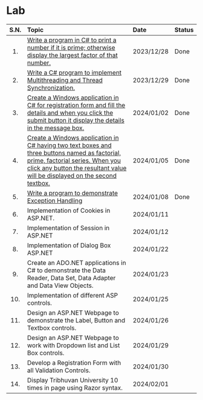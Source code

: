 # Lab

| S.N. | Topic                                                                                                                                                                                                                                           | Date       | Status |
| :--: | :---------------------------------------------------------------------------------------------------------------------------------------------------------------------------------------------------------------------------------------------- | :--------- | :----- |
|  1.  | [Write a program in C# to print a number if it is prime; otherwise display the largest factor of that number.](./Lab01/README.md#source-code)                                                                                                   | 2023/12/28 | Done   |
|  2.  | [Write a C# program to implement Multithreading and Thread Synchronization.](./Lab02/README.md#source-code)                                                                                                                                     | 2023/12/29 | Done   |
|  3.  | [Create a Windows application in C# for registration form and fill the details and when you click the submit button it display the details in the message box.](./Lab03/README.md#source-code)                                                  | 2024/01/02 | Done   |
|  4.  | [Create a Windows application in C# having two text boxes and three buttons named as factorial, prime, factorial series. When you click any button the resultant value will be displayed on the second textbox.](./Lab04/README.md#source-code) | 2024/01/05 | Done   |
|  5.  | [Write a program to demonstrate Exception Handling](./Lab05/README.md#source-code)                                                                                                                                                              | 2024/01/08 | Done   |
|  6.  | Implementation of Cookies in ASP.NET.                                                                                                                                                                                                           | 2024/01/11 |        |
|  7.  | Implementation of Session in ASP.NET                                                                                                                                                                                                            | 2024/01/12 |        |
|  8.  | Implementation of Dialog Box ASP.NET                                                                                                                                                                                                            | 2024/01/22 |        |
|  9.  | Create an ADO.NET applications in C# to demonstrate the Data Reader, Data Set, Data Adapter and Data View Objects.                                                                                                                              | 2024/01/23 |        |
| 10.  | Implementation of different ASP controls.                                                                                                                                                                                                       | 2024/01/25 |        |
| 11.  | Design an ASP.NET Webpage to demonstrate the Label, Button and Textbox controls.                                                                                                                                                                | 2024/01/26 |        |
| 12.  | Design an ASP.NET Webpage to work with Dropdown list and List Box controls.                                                                                                                                                                     | 2024/01/29 |        |
| 13.  | Develop a Registration Form with all Validation Controls.                                                                                                                                                                                       | 2024/01/30 |        |
| 14.  | Display Tribhuvan University 10 times in page using Razor syntax.                                                                                                                                                                               | 2024/02/01 |        |
